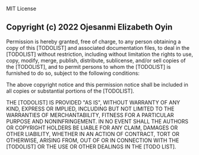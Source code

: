 MIT License

## Copyright (c) 2022 Ojesanmi Elizabeth Oyin
Permission is hereby granted, free of charge, to any person obtaining a copy of this [TODOLIST] and associated documentation files, to deal in the [TODOLIST] without restriction, including without limitation the rights to use, copy, modify, merge, publish, distribute, sublicense, and/or sell copies of the [TODOLIST], and to permit persons to whom the [TODOLIST] is furnished to do so, subject to the following conditions:

The above copyright notice and this permission notice shall be included in all copies or substantial portions of the [TODOLIST].

THE [TODOLIST] IS PROVIDED "AS IS", WITHOUT WARRANTY OF ANY KIND, EXPRESS OR IMPLIED, INCLUDING BUT NOT LIMITED TO THE WARRANTIES OF MERCHANTABILITY, FITNESS FOR A PARTICULAR PURPOSE AND NONINFRINGEMENT. IN NO EVENT SHALL THE AUTHORS OR COPYRIGHT HOLDERS BE LIABLE FOR ANY CLAIM, DAMAGES OR OTHER LIABILITY, WHETHER IN AN ACTION OF CONTRACT, TORT OR OTHERWISE, ARISING FROM, OUT OF OR IN CONNECTION WITH THE [TODOLIST] OR THE USE OR OTHER DEALINGS IN THE [TODO LIST].